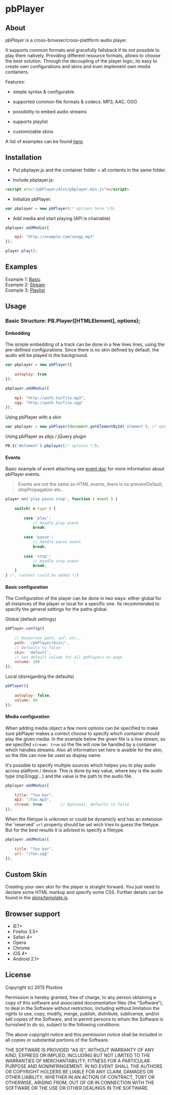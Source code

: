 pbPlayer
========

About
-----

*pbPlayer* is a cross-browser/cross-plattform audio player.

It supports common formats and gracefully fallsback if its not possible to play them natively. Providing different resource formats, allows to choose the best solution. Through the decoupling of the player logic, its easy to create own configurations and skins and even implement own media containers.

Features:

- simple syntax & configurable

- supported common file formats & codecs: MP3, AAC, OGG

- possibility to embed audio streams

- supports playlist

- customizable skins

A list of examples can be found [here](#examples).

Installation
------------

* Put pbplayer.js and the container folder + all contents in the same folder.

* Include pbplayer.js:


```html
<script src="/pbPlayer/dist/pbplayer.min.js"></script>
```

* Initialize pbPlayer:

```js
var pbplayer = new pbPlayer(/* options here */);
```

* Add media and start playing (API is chainable)

```js
pbplayer.addMedia({

	mp3: "http://example.com/songy.mp3"
});

player.play();
```

Examples
--------

Example 1: [Basic](/example/basic.html)    
Example 2: [Stream](/example/stream.html)    
Example 3: [Playlist](/example/playlist.html)

Usage
-----

### Basic Structure: PB.Player([HTMLElement], options);

#### Embedding

The simple embedding of a track can be done in a few lines lines, using the pre-defined configurations.
Since there is no skin defined by default, the audio will be played in the background.

```js
var pbplayer = new pbPlayer({
	
	autoplay: true
});

pbplayer.addMedia({
	
	mp3: "http://path.to/file.mp3",
	ogg: "http://path.to/file.ogg"
});
```

Using pbPlayer with a skin

```js
var pbplayer = new pbPlayer(document.getElementById('element'), /* options */);
```

Using pbPlayer as pbjs / jQuery plugin

```js
PB.$('#element').pbplayer(/* options */);
```

#### Events

Basic example of event attaching see [event doc](...) for more information about pbPlayer events.

> Events are not the same as HTML events, there is no preventDefault, stopPropagation etc..

```js
player.on('play pause stop', function ( event ) {
	
	switch( e.type ) {
		
		case 'play':
			// Handle play event
			break;
			
		case 'pause':
			// Handle pause event
			break;
			
		case 'stop':
			// Handle stop event
			break;
	}
} /*, context could be added */)
```

#### Basic configuration

The Configuration of the player can be done in two ways: either global for all instances of the player or local for a specific one.
Its recommended to specify the general settings for the paths global.

Global (default settings)
```js
pbPlayer.config({
	
	// Resources path, swf, etc..
    path: '/pbPlayer/dist/',
    // Defaults to false
    skin: 'default',
    // Set default volume for all pbPlayers on page
    volume: 100
});
```

Local (disregarding the defaults)
```js
pbPlayer({
	
	autoplay: false,
	volume: 80
});
```

#### Media configuration

When adding media object a few more options can be specified to make sure pbPlayer makes a correct choose to specify which container should play the given media. In the example below the given file is a live stream, so we specifed `stream: true` so the file will now be handled by a container which handles streams. Also all information set here is avaible for the skin, so the title can now be used as display name.

It's possible to specify multiple sources which helpes you to play audio across platform / device. This is done by key value, where key is the audio type (mp3/ogg/...) and the value is the path to the audio file.

```js
pbplayer.addMedia({
	
	title: "foo bar",
	mp3: "/foo.mp3",
	stream: true		// Optional, defaults to false
});
```

When the filetype is unknown or could be dynamicly and has an extension the 'reserved' `url` property should be set wich tries to guess the filetype. But for the best results it is advised to specify a filetype.  

```js
pbplayer.addMedia({
	
	title: "foo bar",
	url: "/foo.ogg"
});
```

Custom Skin
-----------

Creating your own skin for the player is straight forward. You just need to declare some HTML markup and specify some CSS. Further details can be found in the [skins/template.js](...).


Browser support
-------------

- IE7+
- Firefox 3.5+
- Safari 4+
- Opera
- Chrome
- iOS 4+
- Android 2.1+


License
-------
 Copyright (c) 2013 Pluxbox

 Permission is hereby granted, free of charge, to any person
 obtaining a copy of this software and associated documentation
 files (the "Software"), to deal in the Software without
 restriction, including without limitation the rights to use,
 copy, modify, merge, publish, distribute, sublicense, and/or sell
 copies of the Software, and to permit persons to whom the
 Software is furnished to do so, subject to the following
 conditions:

 The above copyright notice and this permission notice shall be
 included in all copies or substantial portions of the Software.

 THE SOFTWARE IS PROVIDED "AS IS", WITHOUT WARRANTY OF ANY KIND,
 EXPRESS OR IMPLIED, INCLUDING BUT NOT LIMITED TO THE WARRANTIES
 OF MERCHANTABILITY, FITNESS FOR A PARTICULAR PURPOSE AND
 NONINFRINGEMENT. IN NO EVENT SHALL THE AUTHORS OR COPYRIGHT
 HOLDERS BE LIABLE FOR ANY CLAIM, DAMAGES OR OTHER LIABILITY,
 WHETHER IN AN ACTION OF CONTRACT, TORT OR OTHERWISE, ARISING
 FROM, OUT OF OR IN CONNECTION WITH THE SOFTWARE OR THE USE OR
 OTHER DEALINGS IN THE SOFTWARE.
